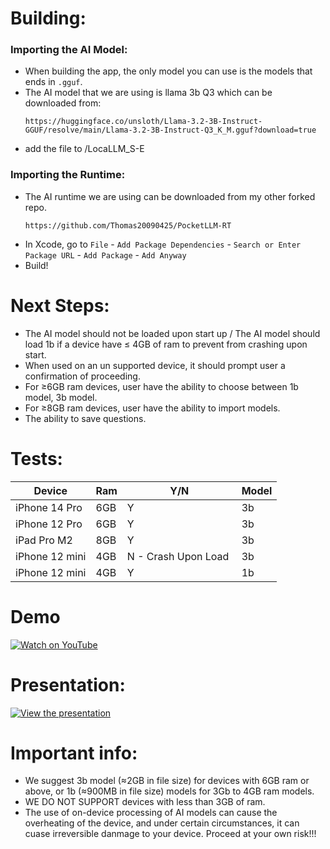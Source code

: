 # Building:

### Importing the AI Model:
- When building the app, the only model you can use is the models that ends in `.gguf`.
- The AI model that we are using is llama 3b Q3 which can be downloaded from:
  ```
  https://huggingface.co/unsloth/Llama-3.2-3B-Instruct-GGUF/resolve/main/Llama-3.2-3B-Instruct-Q3_K_M.gguf?download=true
  ```
- add the file to /LocaLLM_S-E

### Importing the Runtime:
- The AI runtime we are using can be downloaded from my other forked repo.
  ```
  https://github.com/Thomas20090425/PocketLLM-RT
  ```
- In Xcode, go to `File` - `Add Package Dependencies` - `Search or Enter Package URL` - `Add Package` - `Add Anyway`
- Build!

# Next Steps:
- The AI model should not be loaded upon start up / The AI model should load 1b if a device have ≤ 4GB of ram to prevent from crashing upon start.
- When used on an un supported device, it should prompt user a confirmation of proceeding.
- For ≥6GB ram devices, user have the ability to choose between 1b model, 3b model.
- For ≥8GB ram devices, user have the ability to import models.
- The ability to save questions.

# Tests:
| Device | Ram | Y/N | Model |
| ----------- | ----------- | ----------- | ----------- |
| iPhone 14 Pro | 6GB | Y | 3b |
| iPhone 12 Pro | 6GB | Y | 3b |
| iPad Pro M2 | 8GB | Y | 3b |
| iPhone 12 mini | 4GB | N - Crash Upon Load | 3b |
| iPhone 12 mini | 4GB | Y | 1b |

# Demo

[![Watch on YouTube](https://img.youtube.com/vi/OZ6jvZ_Ho2Q/0.jpg)](https://youtube.com/shorts/OZ6jvZ_Ho2Q?si=7xORk9T0FPIIlxGL)

# Presentation:
[![View the presentation](https://img.shields.io/badge/Google%20Slides-Click%20to%20View-yellow?logo=google-slides&style=for-the-badge)](https://docs.google.com/presentation/d/1PVWH0pGk-FF5WLubplM4wns0RyuA0iRdNcmJEgdtgJE/edit?usp=sharing)

# Important info:
- We suggest 3b model (≈2GB in file size) for devices with 6GB ram or above, or 1b (≈900MB in file size) models for 3Gb to 4GB ram models.
- WE DO NOT SUPPORT devices with less than 3GB of ram.
- The use of on-device processing of AI models can cause the overheating of the device, and under certain circumstances, it can cuase irreversible danmage to your device. Proceed at your own risk!!!
